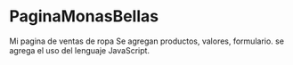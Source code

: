 # PaginaMonasBellas
Mi pagina de ventas de ropa
Se agregan productos, valores, formulario.
se agrega el uso del lenguaje JavaScript. 